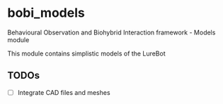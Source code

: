 # bobi_models
Behavioural Observation and Biohybrid Interaction framework - Models module

This module contains simplistic models of the LureBot 

## TODOs
- [ ] Integrate CAD files and meshes
